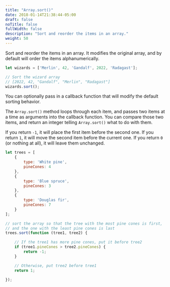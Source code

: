 ```yaml
---
title: "Array.sort()"
date: 2018-01-14T21:38:44-05:00
draft: false
noTitle: false
fullWidth: false
description: "Sort and reorder the items in an array."
weight: 50
---
```


Sort and reorder the items in an array. It modifies the original array, and by default will order the items alphanumerically.

```javascript
let wizards = ['Merlin', 42, 'Gandalf', 2022, 'Radagast'];

// Sort the wizard array
// [2022, 42, "Gandalf", "Merlin", "Radagast"]
wizards.sort();
```

You can optionally pass in a callback function that will modify the default sorting behavior.

The `Array.sort()` method loops through each item, and passes two items at a time as arguments into the callback function. You can compare those two items, and return an integer telling `Array.sort()` what to do with them. 

If you return `-1`, it will place the first item before the second one. If you return `1`, it will move the second item before the current one. If you return `0` (or nothing at all), it will leave them unchanged.

```javascript
let trees = [
	{
		type: 'White pine',
		pineCones: 4
	},
	{
		type: 'Blue spruce',
		pineCones: 3
	},
	{
		type: 'Douglas fir',
		pineCones: 7
	}
];

// sort the array so that the tree with the most pine cones is first, 
// and the one with the least pine cones is last
trees.sort(function (tree1, tree2) {

	// If the tree1 has more pine cones, put it before tree2
	if (tree1.pineCones > tree2.pineCones) {
		return -1;
	}

	// Otherwise, put tree2 before tree1
	return 1;

});
```